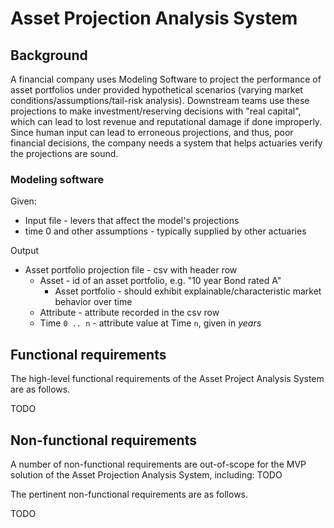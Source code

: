# Asset Projection Analysis System

## Background

A financial company uses Modeling Software to project the performance
of asset portfolios under provided hypothetical scenarios (varying
market conditions/assumptions/tail-risk analysis).
Downstream teams use these projections to make investment/reserving
decisions with "real capital", which can lead to lost revenue and
reputational damage if done improperly.
Since human input can lead to erroneous projections, and thus, poor financial decisions,
the company needs a system that helps actuaries verify the projections are sound.


### Modeling software

Given:
- Input file - levers that affect the model's projections
- time 0 and other assumptions - typically supplied by other actuaries

Output
- Asset portfolio projection file - csv with header row
   - Asset - id of an asset portfolio, e.g. "10 year Bond rated A"
      - Asset portfolio - should exhibit explainable/characteristic market behavior over time
   - Attribute - attribute recorded in the csv row
   - Time `0 .. n` - attribute value at Time `n`, given in _years_

## Functional requirements

The high-level functional requirements of the Asset Project Analysis System are as follows.

TODO

## Non-functional requirements

A number of non-functional requirements are out-of-scope for the MVP solution of the Asset Projection Analysis System, including: TODO

The pertinent non-functional requirements are as follows.

TODO